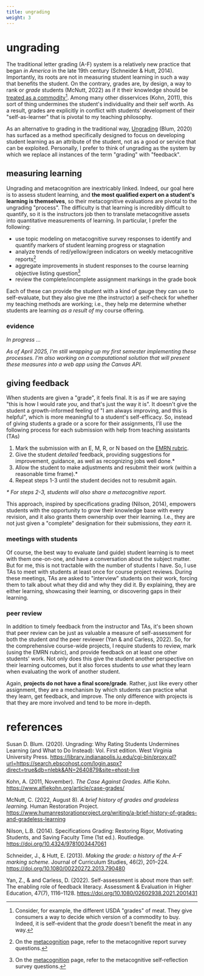 ```yaml
---
title: ungrading
weight: 3
---
```


# ungrading

The traditional letter grading (A-F) system is a relatively new practice that began *in America* in the late 19th century (Schneider & Hutt, 2014). Importantly, its roots are not in measuring student learning in such a way that benefits the student. On the contrary, grades are, by design, a way to rank or *grade* students (McNutt, 2022) as if it their knowledge should be [treated as a commodity](https://www.youtube.com/watch?v=BeTRp73gtp4)[^fn:usda-beef]. Among many other disservices (Kohn, 2011), this sort of thing undermines the student's individuality and their self worth. As a result, grades are explicitly in conflict with students' development of their "self-as-learner" that is pivotal to my teaching philosophy.

[^fn:usda-beef]: Consider, for example, the different USDA "grades" of meat. They give consumers a way to decide which version of a commodity to buy. Indeed, it is self-evident that the *grade* doesn't benefit the meat in any way.

As an alternative to grading in the traditional way, [Ungrading](https://www.youtube.com/watch?v=3JJHHCiSgVs) (Blum, 2020) has surfaced as a method specifically designed to focus on developing student learning as an attribute of the student, not as a good or service that can be exploited. Personally, I prefer to think of ungrading as the system by which we replace all instances of the term "grading" with "feedback".

## measuring learning

Ungrading and metacognition are inextricably linked. Indeed, our goal here is to assess student learning, and **the most qualified expert on a student's learning is themselves**, so their metacognitive evaluations are pivotal to the ungrading "process". The difficulty is that learning is incredibly difficult to quantify, so it is the instructors job then to translate metacognitive assets into quantitative measurements of learning. In particular, I prefer the following:

- use topic modeling on metacognitive survey responses to identify and quantify markers of student learning progress or stagnation
- analyze trends of red/yellow/green indicators on weekly metacognitive reports[^fn:metacog-page-1]
- aggregate improvements in student responses to the course learning objective listing question[^fn:metacog-page-2]
- review the complete/incomplete assignment markings in the grade book

[^fn:metacog-page-1]: On the [metacognition](../metacognition) page, refer to the metacognitive report survey questions.

[^fn:metacog-page-2]: On the [metacognition](../metacognition) page, refer to the metacognitive self-reflection survey questions.

Each of these can provide the student with a kind of gauge they can use to self-evaluate, but they also give me (the instructor) a self-check for whether my teaching methods are working; i.e., they help me determine whether students are learning *as a result of* my course offering.

### evidence

*In progress ...*

*As of April 2025, I'm still wrapping up my first semester implementing these processes. I'm also working on a computational solution that will present these measures into a web app using the Canvas API.*

## giving feedback

When students are given a "grade", it feels final. It is as if we are saying "this is how I would rate *you*, and that's just the way it is". It doesn't give the student a growth-informed feeling of "I am always improving, and this is helpful", which is more meaningful to a student's self-efficacy. So, instead of giving students a grade or a score for their assignments, I'll use the following process for each submission with help from teaching assistants (TAs)

1. Mark the submission with an E, M, R, or N based on the [EMRN rubric](https://docs.google.com/presentation/d/e/2PACX-1vTDNNNryzNZi1-VI_pRqLDla_T1X78lhcRKXqb85MEmYaV-XRdGPuJWRNsECi5ZVfxMFRV1JdJtzUA_/pub?start=false&loop=false&delayms=3000).
2. Give the student *detailed* feedback, providing suggestions for improvement, guidance, as well as recognizing jobs well done.\*
3. Allow the student to make adjustments and resubmit their work (within a reasonable time frame).\*
4. Repeat steps 1-3 until the student decides not to resubmit again.

*\* For steps 2-3, students will also share a metacognitive report.*

This approach, inspired by specifications grading (Nilson, 2014), empowers students with the opportunity to grow their knowledge base with every revision, and it also grants them ownership over their learning. I.e., they are not just given a "complete" designation for their submissions, they *earn* it. 

### meetings with students

Of course, the best way to evaluate (and guide) student learning is to meet with them one-on-one, and have a conversation about the subject matter. But for me, this is not tractable with the number of students I have. So, I use TAs to meet with students at least once for course project reviews. During these meetings, TAs are asked to "interview" students on their work, forcing them to talk about what they did and why they did it. By explaining, they are either learning, showcasing their learning, or discovering gaps in their learning.

### peer review

In addition to timely feedback from the instructor and TAs, it's been shown that peer review can be just as valuable a measure of self-assessment for both the student *and* the peer reviewer (Yan & and Carless, 2022). So, for the comprehensive course-wide projects, I require students to review, mark (using the EMRN rubric), and provide feedback on at least one other students' work. Not only does this give the student another perspective on their learning outcomes, but it also forces students to *use* what they learn when evaluating the work of another student.

Again, **projects do not have a final score/grade**. Rather, just like every other assignment, they are a mechanism by which students can practice what they learn, get feedback, and improve. The only difference with projects is that they are more involved and tend to be more in-depth.

# references

Susan D. Blum. (2020). Ungrading: Why Rating Students Undermines Learning (and What to Do Instead): Vol. First edition. West Virginia University Press. https://library.indianapolis.iu.edu/cgi-bin/proxy.pl?url=https://search.ebscohost.com/login.aspx?direct=true&db=nlebk&AN=2640879&site=ehost-live

Kohn, A. (2011, November). *The Case Against Grades.* Alfie Kohn. https://www.alfiekohn.org/article/case-grades/

McNutt, C. (2022, August 8). *A brief history of grades and gradeless learning.* Human Restoration Project. https://www.humanrestorationproject.org/writing/a-brief-history-of-grades-and-gradeless-learning

Nilson, L.B. (2014). Specifications Grading: Restoring Rigor, Motivating Students, and Saving Faculty Time (1st ed.). Routledge. https://doi.org/10.4324/9781003447061

Schneider, J., & Hutt, E. (2013). *Making the grade: a history of the A–F marking scheme.* Journal of Curriculum Studies, 46(2), 201–224. https://doi.org/10.1080/00220272.2013.790480

Yan, Z., & and Carless, D. (2022). Self-assessment is about more than self: The enabling role of feedback literacy. Assessment & Evaluation in Higher Education, 47(7), 1116–1128. https://doi.org/10.1080/02602938.2021.2001431
